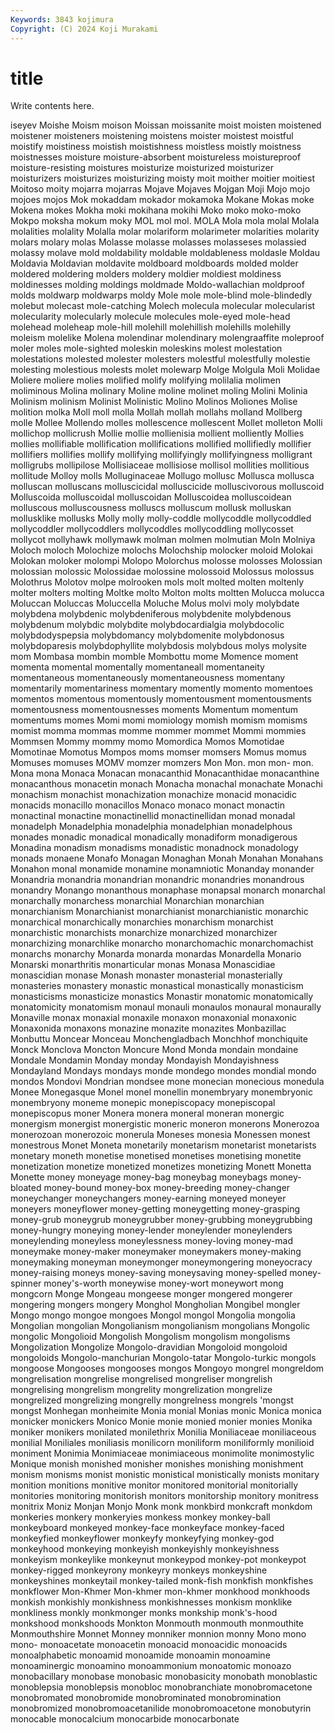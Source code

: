 ```yaml
---
Keywords: 3843 kojimura
Copyright: (C) 2024 Koji Murakami
---
```


# title

Write contents here.



iseyev Moishe Moism moison Moissan moissanite moist moisten
moistened moistener moisteners moistening moistens moister moistest moistful moistify moistiness
moistish moistishness moistless moistly moistness moistnesses moisture moisture-absorbent moistureless moistureproof
moisture-resisting moistures moisturize moisturized moisturizer moisturizers moisturizes moisturizing moisty moit
moither moitier moitiest Moitoso moity mojarra mojarras Mojave Mojaves Mojgan
Moji Mojo mojo mojoes mojos Mok mokaddam mokador mokamoka Mokane
Mokas moke Mokena mokes Mokha moki mokihana mokihi Moko moko
moko-moko Mokpo moksha mokum moky MOL mol mol. MOLA Mola
mola molal Molala molalities molality Molalla molar molariform molarimeter molarities
molarity molars molary molas Molasse molasse molasses molasseses molassied molassy
molave mold moldability moldable moldableness moldasle Moldau Moldavia Moldavian moldavite
moldboard moldboards molded molder moldered moldering molders moldery moldier moldiest
moldiness moldinesses molding moldings moldmade Moldo-wallachian moldproof molds moldwarp moldwarps
moldy Mole mole mole-blind mole-blindedly molebut molecast mole-catching Molech molecula
molecular molecularist molecularity molecularly molecule molecules mole-eyed mole-head molehead moleheap
mole-hill molehill molehillish molehills molehilly moleism molelike Molena molendinar molendinary
molengraaffite moleproof moler moles mole-sighted moleskin moleskins molest molestation molestations
molested molester molesters molestful molestfully molestie molesting molestious molests molet
molewarp Molge Molgula Moli Molidae Moliere moliere molies molified molify
molifying molilalia molimen moliminous Molina molinary Moline moline molinet moling
Molini Molinia Molinism molinism Molinist Molinistic Molino Molinos Moliones Molise
molition molka Moll moll molla Mollah mollah mollahs molland Mollberg
molle Mollee Mollendo molles mollescence mollescent Mollet molleton Molli mollichop
mollicrush Mollie mollie mollienisia mollient molliently Mollies mollies mollifiable mollification
mollifications mollified mollifiedly mollifier mollifiers mollifies mollify mollifying mollifyingly mollifyingness
molligrant molligrubs mollipilose Mollisiaceae mollisiose mollisol mollities mollitious mollitude Molloy
molls Molluginaceae Mollugo mollusc Mollusca mollusca molluscan molluscans molluscicidal molluscicide
molluscivorous molluscoid Molluscoida molluscoidal molluscoidan Molluscoidea molluscoidean molluscous molluscousness molluscs
molluscum mollusk molluskan mollusklike mollusks Molly molly molly-coddle mollycoddle mollycoddled
mollycoddler mollycoddlers mollycoddles mollycoddling mollycosset mollycot mollyhawk mollymawk molman molmen
molmutian Moln Molniya Moloch moloch Molochize molochs Molochship molocker moloid
Molokai Molokan moloker molompi Molopo Molorchus molosse molosses Molossian molossian
molossic Molossidae molossine molossoid Molossus molossus Molothrus Molotov molpe molrooken
mols molt molted molten moltenly molter molters molting Moltke molto
Molton molts moltten Molucca molucca Moluccan Moluccas Moluccella Moluche Molus
molvi moly molybdate molybdena molybdenic molybdeniferous molybdenite molybdenous molybdenum molybdic
molybdite molybdocardialgia molybdocolic molybdodyspepsia molybdomancy molybdomenite molybdonosus molybdoparesis molybdophyllite molybdosis
molybdous molys molysite mom Mombasa mombin momble Mombottu mome Momence
moment momenta momental momentally momentaneall momentaneity momentaneous momentaneously momentaneousness momentany
momentarily momentariness momentary momently momento momentoes momentos momentous momentously momentousment
momentousments momentousness momentousnesses moments Momentum momentum momentums momes Momi momi
momiology momish momism momisms momist momma mommas momme mommer mommet
Mommi mommies Mommsen Mommy mommy momo Momordica Momos Momotidae Momotinae
Momotus Mompos moms momser momsers Momus momus Momuses momuses MOMV
momzer momzers Mon Mon. mon mon- mon. Mona mona Monaca
Monacan monacanthid Monacanthidae monacanthine monacanthous monacetin monach Monacha monachal monachate
Monachi monachism monachist monachization monachize monacid monacidic monacids monacillo monacillos
Monaco monaco monact monactin monactinal monactine monactinellid monactinellidan monad monadal
monadelph Monadelphia monadelphia monadelphian monadelphous monades monadic monadical monadically monadiform
monadigerous Monadina monadism monadisms monadistic monadnock monadology monads monaene Monafo
Monagan Monaghan Monah Monahan Monahans Monahon monal monamide monamine monamniotic
Monanday monander Monandria monandria monandrian monandric monandries monandrous monandry Monango
monanthous monaphase monapsal monarch monarchal monarchally monarchess monarchial Monarchian monarchian
monarchianism Monarchianist monarchianist monarchianistic monarchic monarchical monarchically monarchies monarchism monarchist
monarchistic monarchists monarchize monarchized monarchizer monarchizing monarchlike monarcho monarchomachic monarchomachist
monarchs monarchy Monarda monarda monardas Monardella Monario Monarski monarthritis monarticular
monas Monasa Monascidiae monascidian monase Monash monaster monasterial monasterially monasteries
monastery monastic monastical monastically monasticism monasticisms monasticize monastics Monastir monatomic
monatomically monatomicity monatomism monaul monauli monaulos monaural monaurally Monaville monax
monaxial monaxile monaxon monaxonial monaxonic Monaxonida monaxons monazine monazite monazites
Monbazillac Monbuttu Moncear Monceau Monchengladbach Monchhof monchiquite Monck Monclova Moncton
Moncure Mond Monda mondain mondaine Mondale Mondamin Monday monday Mondayish
Mondayishness Mondayland Mondays mondays monde mondego mondes mondial mondo mondos
Mondovi Mondrian mondsee mone monecian monecious monedula Monee Monegasque Monel
monel monellin monembryary monembryonic monembryony moneme monepic monepiscopacy monepiscopal monepiscopus
moner Monera monera moneral moneran monergic monergism monergist monergistic moneric
moneron monerons Monerozoa monerozoan monerozoic monerula Moneses monesia Monessen monest
monestrous Monet Moneta monetarily monetarism monetarist monetarists monetary moneth monetise
monetised monetises monetising monetite monetization monetize monetized monetizes monetizing Monett
Monetta Monette money moneyage money-bag moneybag moneybags money-bloated money-bound money-box
money-breeding money-changer moneychanger moneychangers money-earning moneyed moneyer moneyers moneyflower money-getting
moneygetting money-grasping money-grub moneygrub moneygrubber money-grubbing moneygrubbing money-hungry moneying money-lender
moneylender moneylenders moneylending moneyless moneylessness money-loving money-mad moneymake money-maker moneymaker
moneymakers money-making moneymaking moneyman moneymonger moneymongering moneyocracy money-raising moneys money-saving
moneysaving money-spelled money-spinner money's-worth moneywise money-wort moneywort mong mongcorn Monge
Mongeau mongeese monger mongered mongerer mongering mongers mongery Monghol Mongholian
Mongibel mongler Mongo mongo mongoe mongoes Mongol mongol Mongolia mongolia
Mongolian mongolian Mongolianism mongolianism mongolians Mongolic mongolic Mongolioid Mongolish Mongolism
mongolism mongolisms Mongolization Mongolize Mongolo-dravidian Mongoloid mongoloid mongoloids Mongolo-manchurian Mongolo-tatar
Mongolo-turkic mongols mongoose Mongooses mongooses mongos Mongoyo mongrel mongreldom mongrelisation
mongrelise mongrelised mongreliser mongrelish mongrelising mongrelism mongrelity mongrelization mongrelize mongrelized
mongrelizing mongrelly mongrelness mongrels 'mongst mongst Monhegan monheimite Monia monial
Monias monic Monica monica monicker monickers Monico Monie monie monied
monier monies Monika moniker monikers monilated monilethrix Monilia Moniliaceae moniliaceous
monilial Moniliales moniliasis monilicorn moniliform moniliformly monilioid moniment Monimia Monimiaceae
monimiaceous monimolite monimostylic Monique monish monished monisher monishes monishing monishment
monism monisms monist monistic monistical monistically monists monitary monition monitions
monitive monitor monitored monitorial monitorially monitories monitoring monitorish monitors monitorship
monitory monitress monitrix Moniz Monjan Monjo Monk monk monkbird monkcraft
monkdom monkeries monkery monkeryies monkess monkey monkey-ball monkeyboard monkeyed monkey-face
monkeyface monkey-faced monkeyfied monkeyflower monkeyfy monkeyfying monkey-god monkeyhood monkeying monkeyish
monkeyishly monkeyishness monkeyism monkeylike monkeynut monkeypod monkey-pot monkeypot monkey-rigged monkeyrony
monkeyry monkeys monkeyshine monkeyshines monkeytail monkey-tailed monk-fish monkfish monkfishes monkflower
Mon-Khmer Mon-khmer mon-khmer monkhood monkhoods monkish monkishly monkishness monkishnesses monkism
monklike monkliness monkly monkmonger monks monkship monk's-hood monkshood monkshoods Monkton
Monmouth monmouth monmouthite Monmouthshire Monnet Monney monniker monnion monny Mono
mono mono- monoacetate monoacetin monoacid monoacidic monoacids monoalphabetic monoamid monoamide
monoamin monoamine monoaminergic monoamino monoammonium monoatomic monoazo monobacillary monobase monobasic
monobasicity monobath monoblastic monoblepsia monoblepsis monobloc monobranchiate monobromacetone monobromated monobromide
monobrominated monobromination monobromized monobromoacetanilide monobromoacetone monobutyrin monocable monocalcium monocarbide monocarbonate
